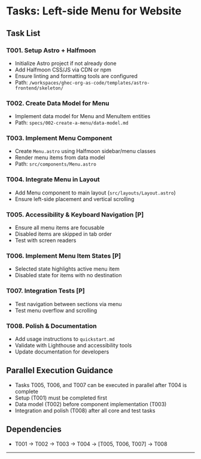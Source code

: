 # Tasks: Left-side Menu for Website

## Task List

### T001. Setup Astro + Halfmoon
- Initialize Astro project if not already done
- Add Halfmoon CSS/JS via CDN or npm
- Ensure linting and formatting tools are configured
- Path: `/workspaces/ghec-org-as-code/templates/astro-frontend/skeleton/`

### T002. Create Data Model for Menu
- Implement data model for Menu and MenuItem entities
- Path: `specs/002-create-a-menu/data-model.md`

### T003. Implement Menu Component
- Create `Menu.astro` using Halfmoon sidebar/menu classes
- Render menu items from data model
- Path: `src/components/Menu.astro`

### T004. Integrate Menu in Layout
- Add Menu component to main layout (`src/layouts/Layout.astro`)
- Ensure left-side placement and vertical scrolling

### T005. Accessibility & Keyboard Navigation [P]
- Ensure all menu items are focusable
- Disabled items are skipped in tab order
- Test with screen readers

### T006. Implement Menu Item States [P]
- Selected state highlights active menu item
- Disabled state for items with no destination

### T007. Integration Tests [P]
- Test navigation between sections via menu
- Test menu overflow and scrolling

### T008. Polish & Documentation
- Add usage instructions to `quickstart.md`
- Validate with Lighthouse and accessibility tools
- Update documentation for developers

## Parallel Execution Guidance
- Tasks T005, T006, and T007 can be executed in parallel after T004 is complete
- Setup (T001) must be completed first
- Data model (T002) before component implementation (T003)
- Integration and polish (T008) after all core and test tasks

## Dependencies
- T001 → T002 → T003 → T004 → [T005, T006, T007] → T008

---
